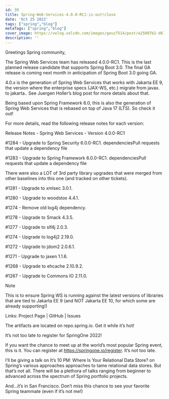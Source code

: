 ```yaml
---
id: 39
title: Spring-Web-Services-4.0.0-RC1-is-out!close
date: 'Oct 25 2022'
tags: ["spring","blog"]
metaTags: ["spring","blog"]
cover_image: https://velog.velcdn.com/images/gouz7514/post/e25007b2-d67e-47be-a296-b22718239ffa/OG-Spring.png
description: ''
---
```




Greetings Spring community,


The Spring Web Services team has released 4.0.0-RC1. This is the last planned release candidate that supports Spring Boot 3.0. The final GA release is coming next month in anticipation of Spring Boot 3.0 going GA.


4.0.x is the generation of Spring Web Services that works with Jakarta EE 9, the version where the enterprise specs (JAX-WS, etc.) migrate from javax. to jakarta.. See Juergen Holler’s blog post for more details about that.


Being based upon Spring Framework 6.0, this is also the generation of Spring Web Services that is rebased on top of Java 17 (LTS). So check it out!


For more details, read the following release notes for each version:


Release Notes - Spring Web Services - Version 4.0.0-RC1


#1284 - Upgrade to Spring Security 6.0.0-RC1. dependenciesPull requests that update a dependency file


#1283 - Upgrade to Spring Framework 6.0.0-RC1. dependenciesPull requests that update a dependency file


There were also a LOT of 3rd party library upgrades that were merged from other baselines into this one (and tracked on other tickets).


#1281 - Upgrade to xmlsec 3.0.1.


#1280 - Upgrade to woodstox 4.4.1.


#1274 - Remove old log4j dependency.


#1278 - Upgrade to Smack 4.3.5.


#1277 - Upgrade to slf4j 2.0.3.


#1274 - Upgrade to log4j2 2.19.0.


#1272 - Upgrade to jdom2 2.0.6.1.


#1271 - Upgrade to jaxen 1.1.6.


#1268 - Upgrade to ehcache 2.10.9.2.


#1267 - Upgrade to Commons IO 2.11.0.





Note


This is to ensure Spring WS is running against the latest versions of libraries that are tied to Jakarta EE 9 (and NOT Jakarta EE 10, for which some are already supporting!)





Links: Project Page | GitHub | Issues


The artifacts are located on repo.spring.io. Get it while it’s hot!




It’s not too late to register for SpringOne 2022!


If you want the chance to meet up at the world’s most popular Spring event, this is it. You can register at https://springone.io/register. It’s not too late.


I’ll be giving a talk on It’s 10 PM: Where Is Your Relational Data Store? on Spring’s various approaches approaches to tame relational data stores. But that’s not all. There will be a plethora of talks ranging from beginner to advanced across the spectrum of Spring portfolio projects.


And…​it’s in San Francisco. Don’t miss this chance to see your favorite Spring teammate (even if it’s not me!)





